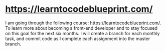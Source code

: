 # https://learntocodeblueprint.com/

I am going through the following course: https://learntocodeblueprint.com/. To learn more about becoming a front-end developer and to stay focused on this goal for the next six months.
I will create a branch for each monthly task, and commit code as I complete each assignment into the master branch. 

